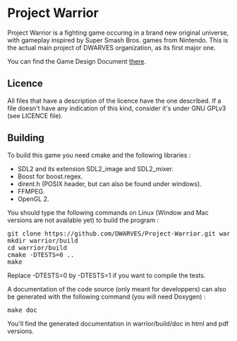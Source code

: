 # Project Warrior

Project Warrior is a fighting game occuring in a brand new original universe, with gameplay inspired by Super Smash Bros. games from Nintendo.
This is the actual main project of DWARVES organization, as its first major one.

You can find the Game Design Document <a href="https://github.com/DWARVES/Warrior-GDD">there</a>.

## Licence

All files that have a description of the licence have the one described. If a file doesn't have any indication of this kind, consider it's under GNU GPLv3 (see LICENCE file).

## Building

To build this game you need cmake and the following libraries :
<ul>
<li> SDL2 and its extension SDL2_image and SDL2_mixer.
<li> Boost for boost.regex.
<li> dirent.h (POSIX header, but can also be found under windows).
<li> FFMPEG.
<li> OpenGL 2.
</ul>

You should type the following commands on Linux (Window and Mac versions are not available yet) to build the program :
<pre>
git clone https://github.com/DWARVES/Project-Warrior.git warrior
mkdir warrior/build
cd warrior/build
cmake -DTESTS=0 ..
make
</pre>

Replace -DTESTS=0 by -DTESTS=1 if you want to compile the tests.

A documentation of the code source (only meant for developpers) can also be generated with the following command (you will need Doxygen) : <pre>make doc</pre> You'll find the generated documentation in warrior/build/doc in html and pdf versions.

